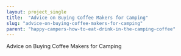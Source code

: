 ```yaml
---
layout: project_single
title:  "Advice on Buying Coffee Makers for Camping"
slug: "advice-on-buying-coffee-makers-for-camping"
parent: "happy-campers-how-to-eat-drink-in-the-camping-coffee"
---
```

Advice on Buying Coffee Makers for Camping